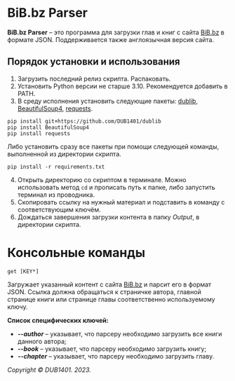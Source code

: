 # BiB.bz Parser
**BiB.bz Parser** – это программа для загрузки глав и книг с сайта [BiB.bz](https://ru.bib.bz/) в формате JSON. Поддерживается также англоязычная версия сайта.

## Порядок установки и использования
1. Загрузить последний релиз скрипта. Распаковать.
2. Установить Python версии не старше 3.10. Рекомендуется добавить в PATH.
3. В среду исполнения установить следующие пакеты: [dublib](https://github.com/DUB1401/dublib), [BeautifulSoup4](https://www.crummy.com/software/BeautifulSoup/), [requests](https://github.com/psf/requests).
```
pip install git+https://github.com/DUB1401/dublib
pip install BeautifulSoup4
pip install requests
```
Либо установить сразу все пакеты при помощи следующей команды, выполненной из директории скрипта.
```
pip install -r requirements.txt
```
4. Открыть директорию со скриптом в терминале. Можно использовать метод `cd` и прописать путь к папке, либо запустить терминал из проводника.
5. Скопировать ссылку на нужный материал и подставить в команду с соответствующим ключём.
6. Дождаться завершения загрузки контента в папку _Output_, в директории скрипта.

# Консольные команды
```
get [KEY*]
```
Загружает указанный контент с сайта [BiB.bz](https://ru.bib.bz/) и парсит его в формат JSON. Ссылка должна обращаться к страничке автора, главной странице книги или странице главы соответственно используемому ключу.

**Список специфических ключей:**
* _**--author**_ – указывает, что парсеру необходимо загрузить все книги данного автора;
* _**--book**_ – указывает, что парсеру необходимо загрузить книгу;
* _**--chapter**_ – указывает, что парсеру необходимо загрузить главу.

_Copyright © DUB1401. 2023._